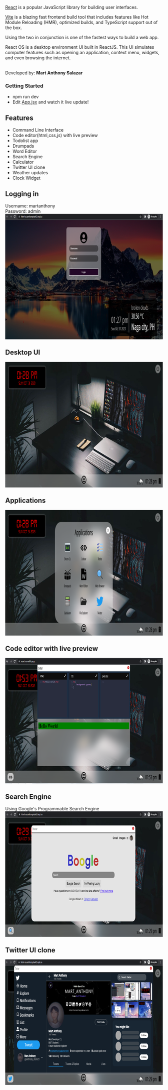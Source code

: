 [React](https://reactjs.org/) is a popular JavaScript library for building user interfaces.

[Vite](https://vitejs.dev/) is a blazing fast frontend build tool that includes features like Hot Module Reloading (HMR), optimized builds, and TypeScript support out of the box.

Using the two in conjunction is one of the fastest ways to build a web app.

React OS is a desktop environment UI built in ReactJS. This UI simulates computer features such as opening an application, context menu, widgets, and even browsing the internet.

<br>Developed by: <strong>Mart Anthony Salazar</strong>

### Getting Started
- npm run dev
- Edit [App.jsx](#src/App.jsx) and watch it live update!

## Features
- Command Line Interface
- Code editor(html,css,js) with live preview
- Todolist app
- Drumpads
- Word Editor
- Search Engine
- Calculator
- Twitter UI clone
- Weather updates
- Clock Widget

## Logging in
Username: martanthony <br>
Password: admin
<img src="./screenshots/login.png" width="100%" height="400px" align="center" style=""/>

## Desktop UI
<img src="./screenshots/desktop.png" width="100%" height="400px" align="center" style=""/>

## Applications
<img src="./screenshots/apps.png" width="100%" height="400px" align="center" style=""/>

## Code editor with live preview
<img src="./screenshots/code editor.png" width="100%" height="400px" align="center" style=""/>

## Search Engine
Using Google's Programmable Search Engine
<img src="./screenshots/search engine.png" width="100%" height="400px" align="center" style=""/>

## Twitter UI clone
<img src="./screenshots/twitter.png" width="100%" height="400px" align="center" style=""/>
